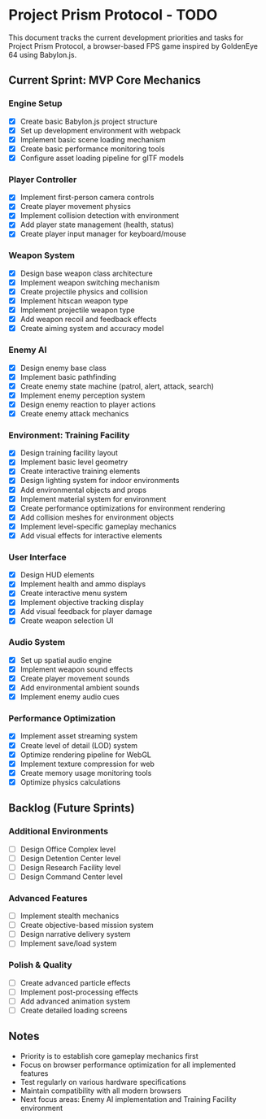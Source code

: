 # Project Prism Protocol - TODO

This document tracks the current development priorities and tasks for Project Prism Protocol, a browser-based FPS game inspired by GoldenEye 64 using Babylon.js.

## Current Sprint: MVP Core Mechanics

### Engine Setup
- [x] Create basic Babylon.js project structure
- [x] Set up development environment with webpack
- [x] Implement basic scene loading mechanism
- [x] Create basic performance monitoring tools
- [x] Configure asset loading pipeline for glTF models

### Player Controller
- [x] Implement first-person camera controls
- [x] Create player movement physics
- [x] Implement collision detection with environment
- [x] Add player state management (health, status)
- [x] Create player input manager for keyboard/mouse

### Weapon System
- [x] Design base weapon class architecture
- [x] Implement weapon switching mechanism
- [x] Create projectile physics and collision
- [x] Implement hitscan weapon type
- [x] Implement projectile weapon type
- [x] Add weapon recoil and feedback effects
- [x] Create aiming system and accuracy model

### Enemy AI
- [x] Design enemy base class
- [x] Implement basic pathfinding
- [x] Create enemy state machine (patrol, alert, attack, search)
- [x] Implement enemy perception system
- [x] Design enemy reaction to player actions
- [x] Create enemy attack mechanics

### Environment: Training Facility
- [x] Design training facility layout
- [x] Implement basic level geometry
- [x] Create interactive training elements
- [x] Design lighting system for indoor environments
- [x] Add environmental objects and props
- [x] Implement material system for environment
- [x] Create performance optimizations for environment rendering
- [x] Add collision meshes for environment objects
- [x] Implement level-specific gameplay mechanics
- [x] Add visual effects for interactive elements

### User Interface
- [x] Design HUD elements
- [x] Implement health and ammo displays
- [x] Create interactive menu system
- [x] Implement objective tracking display
- [x] Add visual feedback for player damage
- [x] Create weapon selection UI

### Audio System
- [x] Set up spatial audio engine
- [x] Implement weapon sound effects
- [x] Create player movement sounds
- [x] Add environmental ambient sounds
- [x] Implement enemy audio cues

### Performance Optimization
- [x] Implement asset streaming system
- [x] Create level of detail (LOD) system
- [x] Optimize rendering pipeline for WebGL
- [x] Implement texture compression for web
- [x] Create memory usage monitoring tools
- [x] Optimize physics calculations

## Backlog (Future Sprints)

### Additional Environments
- [ ] Design Office Complex level
- [ ] Design Detention Center level
- [ ] Design Research Facility level
- [ ] Design Command Center level

### Advanced Features
- [ ] Implement stealth mechanics
- [ ] Create objective-based mission system
- [ ] Design narrative delivery system
- [ ] Implement save/load system

### Polish & Quality
- [ ] Create advanced particle effects
- [ ] Implement post-processing effects
- [ ] Add advanced animation system
- [ ] Create detailed loading screens

## Notes

- Priority is to establish core gameplay mechanics first
- Focus on browser performance optimization for all implemented features
- Test regularly on various hardware specifications
- Maintain compatibility with all modern browsers
- Next focus areas: Enemy AI implementation and Training Facility environment
